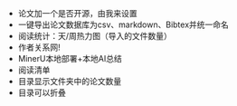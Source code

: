 - 论文加一个是否开源，由我来设置
- 一键导出论文数据库为csv、markdown、Bibtex并统一命名
- 阅读统计：天/周热力图（导入的文件数量）
- 作者关系网!
- MinerU本地部署+本地AI总结
- 阅读清单
- 目录显示文件夹中的论文数量
- 目录可以折叠